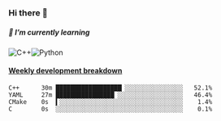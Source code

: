 ### Hi there 👋

##### 🌱 I’m currently learning

![C++](https://img.shields.io/badge/-C++-00599C?style=flat-square&logo=c)![Python](https://img.shields.io/badge/-Python-black?style=flat-square&logo=Python)


<!-- waka-box start -->
#### <a href="https://gist.github.com/bf274261b4c8553e17fc709dfc3cfa97" target="_blank">Weekly development breakdown</a>
```text
C++    	 30m ██████████████████▏░░░░░░░░░░░░░░░░   52.1% 
YAML   	 27m ████████████████▏░░░░░░░░░░░░░░░░░░   46.4% 
CMake  	 0s  ▍░░░░░░░░░░░░░░░░░░░░░░░░░░░░░░░░░░    1.4% 
C      	 0s  ░░░░░░░░░░░░░░░░░░░░░░░░░░░░░░░░░░░    0.1% 
```
<!-- Powered by https://github.com/YouEclipse/waka-box-go . -->
<!-- waka-box end -->



<!--
**KomoreKalu/KomoreKalu** is a ✨ _special_ ✨ repository because its `README.md` (this file) appears on your GitHub profile.

Here are some ideas to get you started:

- 🔭 I’m currently working on ...
- 🌱 I’m currently learning ...
- 👯 I’m looking to collaborate on ...
- 🤔 I’m looking for help with ...
- 💬 Ask me about ...
- 📫 How to reach me: ...
- 😄 Pronouns: ...
- ⚡ Fun fact: ...
-->
